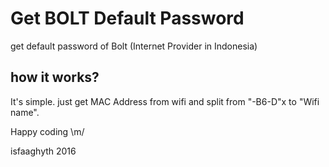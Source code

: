 # Get BOLT Default Password

get default password of Bolt (Internet Provider in Indonesia)

## how it works?
It's simple. just get MAC Address from wifi and split from "-B6-D"x to "Wifi name".

Happy coding \m/

isfaaghyth 2016
